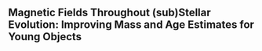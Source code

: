 ## Magnetic Fields Throughout (sub)Stellar Evolution: Improving Mass and Age Estimates for Young Objects


